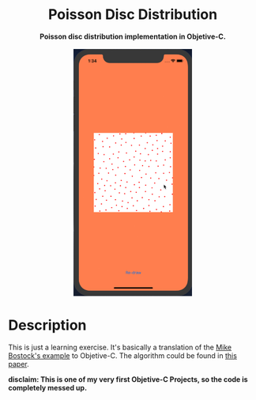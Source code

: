<div align="center">
<h1>Poisson Disc Distribution</h1>
  <strong>Poisson disc distribution implementation in Objetive-C.</strong>
  <br />
  <br />
</div>
<div align="center">
<img height="500" src="https://raw.githubusercontent.com/juangl/poisson-disc-distribution/master/preview.gif" />
</div>

# Description

This is just a learning exercise. It's basically a translation of the [Mike Bostock's example](https://bl.ocks.org/mbostock/517fdb49f959cb1461e2) 
to Objetive-C. The algorithm could be found in [this paper](https://www.cs.ubc.ca/~rbridson/docs/bridson-siggraph07-poissondisk.pdf).

**disclaim: This is one of my very first Objetive-C Projects, so the code is completely messed up.**
